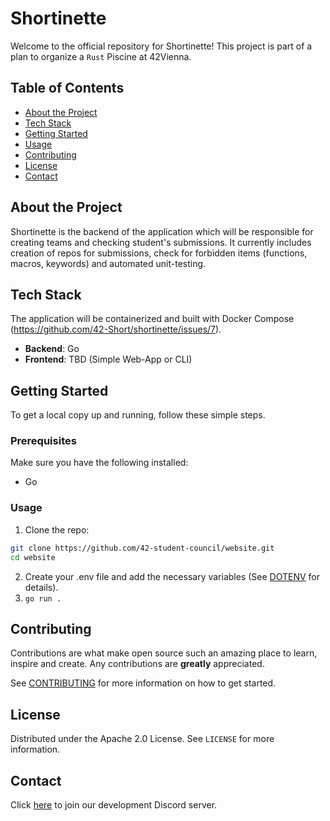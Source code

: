# Shortinette

Welcome to the official repository for Shortinette! This project is part of a plan to organize a `Rust` Piscine at 42Vienna. 

## Table of Contents
- [About the Project](#about-the-project)
- [Tech Stack](#tech-stack)
- [Getting Started](#getting-started)
- [Usage](#usage)
- [Contributing](#contributing)
- [License](#license)
- [Contact](#contact)

## About the Project

Shortinette is the backend of the application which will be responsible for creating teams and checking student's submissions. It currently includes creation of repos for submissions, check for forbidden items (functions, macros, keywords) and automated unit-testing.

## Tech Stack

The application will be containerized and built with Docker Compose (https://github.com/42-Short/shortinette/issues/7).

- **Backend**: Go
- **Frontend**: TBD (Simple Web-App or CLI)

## Getting Started

To get a local copy up and running, follow these simple steps.

### Prerequisites

Make sure you have the following installed:
- Go

### Usage

1. Clone the repo:
```sh
git clone https://github.com/42-student-council/website.git
cd website
```
2. Create your .env file and add the necessary variables (See [DOTENV](.github/docs/DOTENV.md) for details).
3. `go run .`

## Contributing

Contributions are what make open source such an amazing place to learn, inspire and create. Any contributions are **greatly** appreciated.

See [CONTRIBUTING](.github/CONTRIBUTING.md) for more information on how to get started.

## License

Distributed under the Apache 2.0 License. See `LICENSE` for more information.

## Contact

Click [here](https://discord.gg/WPxyu4mW) to join our development Discord server.
